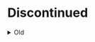 # Discontinued

<details>
  <summary>Old</summary>
  
  # Universal Menu
  An uniform menu that's extendable through resources (also called "modules").

  Check the [FiveM Forum Thread](https://forum.fivem.net/t/wip-universal-menu-a-modular-uniform-menu-v1-2/108715) for more information or [the Wiki](https://github.com/FiveM-Scripts/fivem-universal-menu/wiki) to get started on developing modules.
</details>
